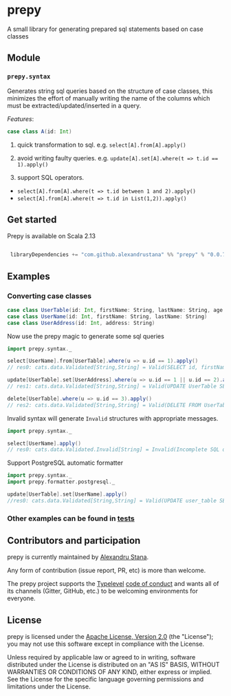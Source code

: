 # prepy

A small library for generating prepared sql statements based on case classes

## Module

### `prepy.syntax`

Generates string sql queries based on the structure of case classes, this minimizes the effort of manually writing the name of the columns which must be extracted/updated/inserted in a query.

  *Features*:

```scala
case class A(id: Int)
```

 1. quick transformation to sql. e.g. `select[A].from[A].apply()`

 2. avoid writing faulty queries. e.g. `update[A].set[A].where(t => t.id == 1).apply()`

 3. support SQL operators. 
 - `select[A].from[A].where(t => t.id between 1 and 2).apply()`
 - `select[A].from[A].where(t => t.id in List(1,2)).apply()`

## Get started

Prepy is available on Scala 2.13

```scala

 libraryDependencies += "com.github.alexandrustana" %% "prepy" % "0.0.7"

```

## Examples

### Converting case classes


```scala
case class UserTable(id: Int, firstName: String, lastName: String, age: Int, address: String)
case class UserName(id: Int, firstName: String, lastName: String)
case class UserAddress(id: Int, address: String) 
```

Now use the prepy magic to generate some sql queries
```scala
import prepy.syntax._

select[UserName].from[UserTable].where(u => u.id == 1).apply()
// res0: cats.data.Validated[String,String] = Valid(SELECT id, firstName, lastName FROM UserTable WHERE (id == 1))

update[UserTable].set[UserAddress].where(u => u.id == 1 || u.id == 2).apply()
// res1: cats.data.Validated[String,String] = Valid(UPDATE UserTable SET id = ?, address = ? WHERE (id == 1) OR (id == 2))

delete[UserTable].where(u => u.id == 3).apply()
// res2: cats.data.Validated[String,String] = Valid(DELETE FROM UserTable WHERE (id = 3))
```
Invalid syntax will generate `Invalid` structures with appropriate messages.
```scala
import prepy.syntax._

select[UserName].apply()
// res0: cats.data.Validated.Invalid[String] = Invalid(Incomplete SQL query. `select[T]` must be followed by a `from[K]`)
```

Support PostgreSQL automatic formatter
```scala
import prepy.syntax._
import prepy.formatter.postgresql._

update[UserTable].set[UserName].apply()
//res0: cats.data.Validated[String,String] = Valid(UPDATE user_table SET id = ?, first_name = ?, last_name = ?)
```

### Other examples can be found in [tests](src/test/scala/prepy/)

## Contributors and participation

prepy is currently maintained by [Alexandru Stana][alexandrustana].

Any form of contribution (issue report, PR, etc) is more than welcome.

The prepy project supports the [Typelevel][typelevel] [code of conduct][typelevel-coc]
and wants all of its channels (Gitter, GitHub, etc.) to be welcoming environments for
everyone.

## License

prepy is licensed under the [Apache License, Version 2.0][apache2]
(the "License"); you may not use this software except in compliance with
the License.

Unless required by applicable law or agreed to in writing, software
distributed under the License is distributed on an "AS IS" BASIS,
WITHOUT WARRANTIES OR CONDITIONS OF ANY KIND, either express or implied.
See the License for the specific language governing permissions and
limitations under the License.

[alexandrustana]: https://github.com/alexandrustana
[apache2]: http://www.apache.org/licenses/LICENSE-2.0
[typelevel]: http://typelevel.org/
[typelevel-coc]: http://typelevel.org/conduct.html
[shapeless]: http://github.com/milessabin/shapeless
[cats]: http://github.com/typelevel/cats

